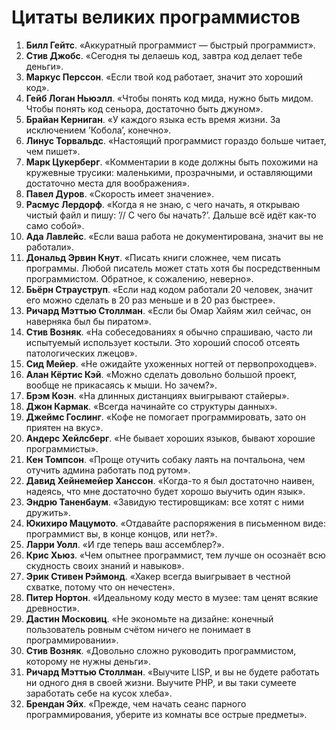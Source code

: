 # Цитаты великих программистов

1. **Билл Гейтс**. «Аккуратный программист — быстрый программист».
2. **Стив Джобс**. «Сегодня ты делаешь код, завтра код делает тебе деньги».
3. **Маркус Перссон**. «Если твой код работает, значит это хороший код».
4. **Гейб Логан Ньюэлл**. «Чтобы понять код мида, нужно быть мидом. Чтобы понять код сеньора, достаточно быть джуном».
5. **Брайан Керниган**. «У каждого языка есть время жизни. За исключением ’Кобола’, конечно».
6. **Линус Торвальдс**. «Настоящий программист гораздо больше читает, чем пишет».
7. **Марк Цукерберг**. «Комментарии в коде должны быть похожими на кружевные трусики: маленькими, прозрачными, и оставляющими достаточно места для воображения».
8. **Павел Дуров**. «Скорость имеет значение».
9. **Расмус Лердорф**. «Когда я не знаю, с чего начать, я открываю чистый файл и пишу: ’// С чего бы начать?’. Дальше всё идёт как-то само собой».
10. **Ада Лавлейс**. «Если ваша работа не документирована, значит вы не работали».
11. **Дональд Эрвин Кнут**. «Писать книги сложнее, чем писать программы. Любой писатель может стать хотя бы посредственным программистом. Обратное, к сожалению, неверно».
12. **Бьёрн Страуструп**. «Если над кодом работали 20 человек, значит его можно сделать в 20 раз меньше и в 20 раз быстрее».
13. **Ричард Мэттью Столлман**. «Если бы Омар Хайям жил сейчас, он наверняка был бы пиратом».
14. **Стив Возняк**. «На собеседованиях я обычно спрашиваю, часто ли испытуемый использует костыли. Это хороший способ отсеять патологических лжецов».
15. **Сид Мейер**. «Не ожидайте ухоженных ногтей от первопроходцев».
16. **Алан Кёртис Кэй**. «Можно сделать довольно большой проект, вообще не прикасаясь к мыши. Но зачем?».
17. **Брэм Коэн**. «На длинных дистанциях выигрывают стайеры».
18. **Джон Кармак**. «Всегда начинайте со структуры данных».
19. **Джеймс Гослинг**. «Кофе не помогает программировать, зато он приятен на вкус».
20. **Андерс Хейлсберг**. «Не бывает хороших языков, бывают хорошие программисты».
21. **Кен Томпсон**. «Проще отучить собаку лаять на почтальона, чем отучить админа работать под рутом».
22. **Давид Хейнемейер Ханссон**. «Когда-то я был достаточно наивен, надеясь, что мне достаточно будет хорошо выучить один язык».
23. **Эндрю Таненбаум**. «Завидую тестировщикам: все хотят с ними дружить».
24. **Юкихиро Мацумото**. «Отдавайте распоряжения в письменном виде: программист вы, в конце концов, или нет?».
25. **Ларри Уолл**. «И где теперь ваш ассемблер?».
26. **Крис Хьюз**. «Чем опытнее программист, тем лучше он осознаёт всю скудность своих знаний и навыков».
27. **Эрик Стивен Рэймонд**. «Хакер всегда выигрывает в честной схватке, потому что он нечестен».
28. **Питер Нортон**. «Идеальному коду место в музее: там ценят всякие древности».
29. **Дастин Московиц**. «Не экономьте на дизайне: конечный пользователь ровным счётом ничего не понимает в программировании».
30. **Стив Возняк**. «Довольно сложно руководить программистом, которому не нужны деньги».
31. **Ричард Мэттью Столлман**. «Выучите LISP, и вы не будете работать ни одного дня в своей жизни. Выучите PHP, и вы таки сумеете заработать себе на кусок хлеба».
32. **Брендан Эйх**. «Прежде, чем начать сеанс парного программирования, уберите из комнаты все острые предметы».
